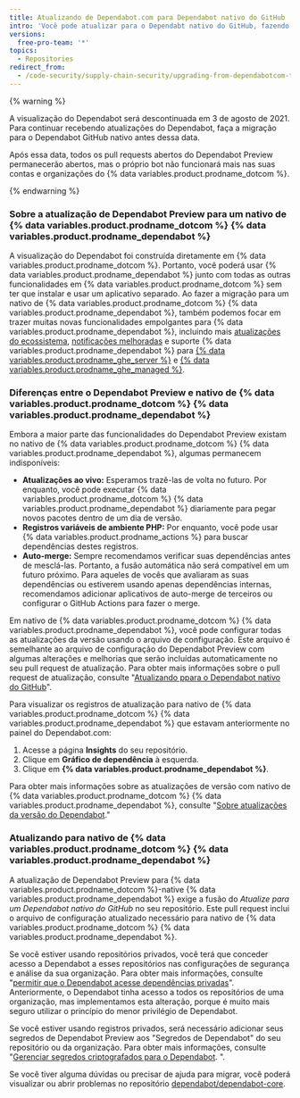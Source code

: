 ```yaml
---
title: Atualizando de Dependabot.com para Dependabot nativo do GitHub
intro: 'Você pode atualizar para o Dependabt nativo do GitHub, fazendo um merge de um pull request que permitirá que as suas dependências continuem sendo atualizadas.'
versions:
  free-pro-team: '*'
topics:
  - Repositories
redirect_from:
  - /code-security/supply-chain-security/upgrading-from-dependabotcom-to-github-native-dependabot
---
```

{% warning %}

A visualização do Dependabot será descontinuada em 3 de agosto de 2021. Para continuar recebendo atualizações do Dependabot, faça a migração para o Dependabot GitHub nativo antes dessa data.

Após essa data, todos os pull requests abertos do Dependabot Preview permanecerão abertos, mas o próprio bot não funcionará mais nas suas contas e organizações do {% data variables.product.prodname_dotcom %}.

{% endwarning %}

### Sobre a atualização de Dependabot Preview para um nativo de {% data variables.product.prodname_dotcom %} {% data variables.product.prodname_dependabot %}

A visualização do Dependabot foi construída diretamente em {% data variables.product.prodname_dotcom %}. Portanto, você poderá usar {% data variables.product.prodname_dependabot %} junto com todas as outras funcionalidades em {% data variables.product.prodname_dotcom %} sem ter que instalar e usar um aplicativo separado. Ao fazer a migração para um nativo de {% data variables.product.prodname_dotcom %} {% data variables.product.prodname_dependabot %}, também podemos focar em trazer muitas novas funcionalidades empolgantes para {% data variables.product.prodname_dependabot %}, incluindo mais [atualizações do ecossistema](https://github.com/github/roadmap/issues/150), [notificações melhoradas](https://github.com/github/roadmap/issues/133) e suporte {% data variables.product.prodname_dependabot %} para [{% data variables.product.prodname_ghe_server %}](https://github.com/github/roadmap/issues/86) e [{% data variables.product.prodname_ghe_managed %}](https://github.com/github/roadmap/issues/135).

### Diferenças entre o Dependabot Preview e nativo de {% data variables.product.prodname_dotcom %} {% data variables.product.prodname_dependabot %}

Embora a maior parte das funcionalidades do Dependabot Preview existam no nativo de {% data variables.product.prodname_dotcom %} {% data variables.product.prodname_dependabot %}, algumas permanecem indisponíveis:
- **Atualizações ao vivo:** Esperamos trazê-las de volta no futuro. Por enquanto, você pode executar {% data variables.product.prodname_dotcom %} {% data variables.product.prodname_dependabot %} diariamente para pegar novos pacotes dentro de um dia de versão.
- **Registros variáveis de ambiente PHP:** Por enquanto, você pode usar {% data variables.product.prodname_actions %} para buscar dependências destes registros.
- **Auto-merge:** Sempre recomendamos verificar suas dependências antes de mesclá-las. Portanto, a fusão automática não será compatível em um futuro próximo. Para aqueles de vocês que avaliaram as suas dependências ou estiverem usando apenas dependências internas, recomendamos adicionar aplicativos de auto-merge de terceiros ou configurar o GitHub Actions para fazer o merge.

Em nativo de {% data variables.product.prodname_dotcom %} {% data variables.product.prodname_dependabot %}, você pode configurar todas as atualizações da versão usando o arquivo de configuração. Este arquivo é semelhante ao arquivo de configuração do Dependabot Preview com algumas alterações e melhorias que serão incluídas automaticamente no seu pull request de atualização. Para obter mais informações sobre o pull request de atualização, consulte "[Atualizando ppara o Dependabot nativo do GitHub](/code-security/supply-chain-security/upgrading-from-dependabotcom-to-github-native-dependabot#upgrading-to-github-native-dependabot)".

Para visualizar os registros de atualização para nativo de {% data variables.product.prodname_dotcom %} {% data variables.product.prodname_dependabot %} que estavam anteriormente no painel do Dependabot.com:

  1. Acesse a página **Insights** do seu repositório.
  2. Clique em **Gráfico de dependência** à esquerda.
  3. Clique em **{% data variables.product.prodname_dependabot %}**.

Para obter mais informações sobre as atualizações de versão com nativo de {% data variables.product.prodname_dotcom %} {% data variables.product.prodname_dependabot %}, consulte "[Sobre atualizações da versão do Dependabot](/code-security/supply-chain-security/about-dependabot-version-updates)."

### Atualizando para nativo de {% data variables.product.prodname_dotcom %} {% data variables.product.prodname_dependabot %}

A atualização de Dependabot Preview para {% data variables.product.prodname_dotcom %}-native {% data variables.product.prodname_dependabot %} exige a fusão do *Atualize para um Dependabot nativo do GitHub* no seu repositório. Este pull request inclui o arquivo de configuração atualizado necessário para nativo de {% data variables.product.prodname_dotcom %} {% data variables.product.prodname_dependabot %}.

Se você estiver usando repositórios privados, você terá que conceder acesso a Dependabot a esses repositórios nas configurações de segurança e análise da sua organização. Para obter mais informações, consulte "[permitir que o Dependabot acesse dependências privadas](/organizations/keeping-your-organization-secure/managing-security-and-analysis-settings-for-your-organization#allowing-dependabot-to-access-private-dependencies)". Anteriormente, o Dependabot tinha acesso a todos os repositórios de uma organização, mas implementamos esta alteração, porque é muito mais seguro utilizar o princípio do menor privilégio de Dependabot.

Se você estiver usando registros privados, será necessário adicionar seus segredos de Dependabot Preview aos "Segredos de Dependabot" do seu repositório ou da organização. Para obter mais informações, consulte "[Gerenciar segredos criptografados para o Dependabot](/code-security/supply-chain-security/managing-encrypted-secrets-for-dependabot). ".

Se você tiver alguma dúvidas ou precisar de ajuda para migrar, você poderá visualizar ou abrir problemas no repositório [dependabot/dependabot-core](https://github.com/dependabot/dependabot-core/issues/new?assignees=%40dependabot%2Fpreview-migration-reviewers&labels=E%3A+preview-migration&template=migration-issue.md&title=).
